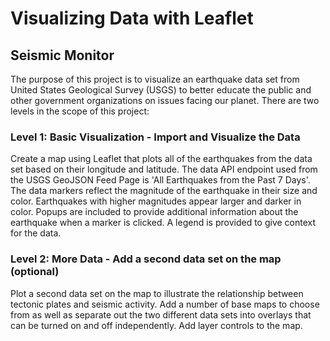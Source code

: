 # Visualizing Data with Leaflet

## Seismic Monitor

The purpose of this project is to visualize an earthquake data set from United States Geological Survey (USGS) to better educate the public and other government organizations on issues facing our planet. There are two levels in the scope of this project:
### Level 1: Basic Visualization - Import and Visualize the Data
Create a map using Leaflet that plots all of the earthquakes from the data set based on their longitude and latitude. 
The data API endpoint used from the USGS GeoJSON Feed Page is 'All Earthquakes from the Past 7 Days'. The data markers reflect the magnitude of the earthquake in their size and color. Earthquakes with higher magnitudes appear larger and darker in color. Popups are included to provide additional information about the earthquake when a marker is clicked. A legend is provided to give context for the data. 
### Level 2: More Data - Add a second data set on the map (optional)
Plot a second data set on the map to illustrate the relationship between tectonic plates and seismic activity. 
Add a number of base maps to choose from as well as separate out the two different data sets into overlays that can be turned on and off independently. Add layer controls to the map. 

